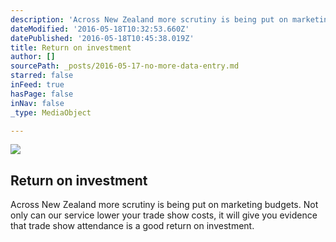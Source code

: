 ```yaml
---
description: 'Across New Zealand more scrutiny is being put on marketing budgets. Not only can our service lower your trade show costs, it will give you evidence that trade show attendance is a good return on investment.'
dateModified: '2016-05-18T10:32:53.660Z'
datePublished: '2016-05-18T10:45:38.019Z'
title: Return on investment
author: []
sourcePath: _posts/2016-05-17-no-more-data-entry.md
starred: false
inFeed: true
hasPage: false
inNav: false
_type: MediaObject

---
```

<article style=""><img src="https://the-grid-user-content.s3-us-west-2.amazonaws.com/4edc7d92-7e17-4da2-892e-1b58d6e60286.jpg" /><h1>Return on investment</h1><p>Across New Zealand more scrutiny is being put on marketing budgets. Not only can our service lower your trade show costs, it will give you evidence that trade show attendance is a good return on investment.</p></article>
